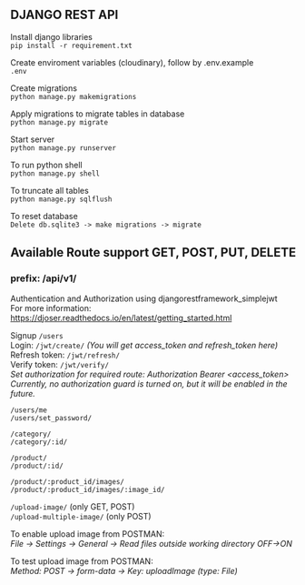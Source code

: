 ## DJANGO REST API

Install django libraries <br />
```pip install -r requirement.txt```

Create enviroment variables (cloudinary), follow by .env.example <br />
```.env```

Create migrations <br />
```python manage.py makemigrations```

Apply migrations to migrate tables in database <br />
```python manage.py migrate```

Start server <br />
```python manage.py runserver```

To run python shell <br />
```python manage.py shell```

To truncate all tables <br />
```python manage.py sqlflush```

To reset database <br />
```Delete db.sqlite3 -> make migrations -> migrate```

## Available Route support GET, POST, PUT, DELETE
### prefix: /api/v1/

Authentication and Authorization using djangorestframework_simplejwt<br />
For more information: https://djoser.readthedocs.io/en/latest/getting_started.html

Signup ```/users```<br />
Login: ```/jwt/create/``` *(You will get access_token and refresh_token here)*<br />
Refresh token: ```/jwt/refresh/```<br />
Verify token: ```/jwt/verify/```<br />
*Set authorization for required route: Authorization Bearer <access_token>*<br />
*Currently, no authorization guard is turned on, but it will be enabled in the future.*

```/users/me```<br />
```/users/set_password/```<br />

```/category/```<br />
```/category/:id/```<br />

```/product/```<br />
```/product/:id/```<br />

```/product/:product_id/images/```<br />
```/product/:product_id/images/:image_id/```<br />

```/upload-image/``` (only GET, POST)<br />
```/upload-multiple-image/``` (only POST)<br />

To enable upload image from POSTMAN: <br />
*File -> Settings -> General -> Read files outside working directory OFF->ON*<br />

To test upload image from POSTMAN: <br />
*Method: POST -> form-data -> Key: uploadImage (type: File)*